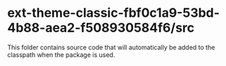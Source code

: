 # ext-theme-classic-fbf0c1a9-53bd-4b88-aea2-f508930584f6/src

This folder contains source code that will automatically be added to the classpath when
the package is used.
